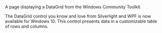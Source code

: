 ﻿A page displaying a DataGrid from the Windows Community Toolkit.

The DataGrid control you know and love from Silverlight and WPF is now available for Windows 10. This control presents data in a customizable table of rows and columns.
